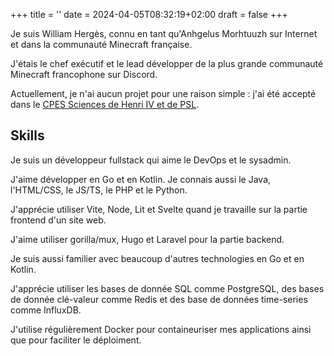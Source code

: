 +++
title = ''
date = 2024-04-05T08:32:19+02:00
draft = false 
+++

Je suis William Hergès, connu en tant qu'Anhgelus Morhtuuzh sur Internet et dans la communauté Minecraft française. 

J'étais le chef exécutif et le lead développer de la plus grande communauté Minecraft francophone sur Discord.

Actuellement, je n'ai aucun projet pour une raison simple : j'ai été accepté dans le [CPES Sciences de Henri IV et de PSL](https://psl.eu/formation/cpes-psl-henri-IV).

## Skills

Je suis un développeur fullstack qui aime le DevOps et le sysadmin.

J'aime développer en Go et en Kotlin. Je connais aussi le Java, l'HTML/CSS, le JS/TS, le PHP et le Python.

J'apprécie utiliser Vite, Node, Lit et Svelte quand je travaille sur la partie frontend d'un site web.

J'aime utiliser gorilla/mux, Hugo et Laravel pour la partie backend.

Je suis aussi familier avec beaucoup d'autres technologies en Go et en Kotlin.

J'apprécie utiliser les bases de donnée SQL comme PostgreSQL, des bases de donnée clé-valeur comme Redis et des base de données time-series comme InfluxDB.

J'utilise régulièrement Docker pour containeuriser mes applications ainsi que pour faciliter le déploiment.

